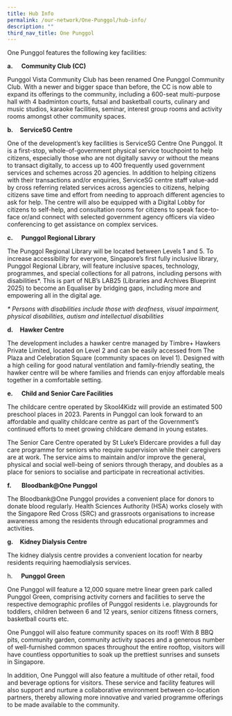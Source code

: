 ```yaml
---
title: Hub Info
permalink: /our-network/One-Punggol/hub-info/
description: ""
third_nav_title: One Punggol
---
```

One Punggol features the following key facilities:

**a.**     **Community Club (CC)**

Punggol Vista Community Club has been renamed One Punggol Community Club. With a newer and bigger space than before, the CC is now able to expand its offerings to the community, including a 600-seat multi-purpose hall with 4 badminton courts, futsal and basketball courts, culinary and music studios, karaoke facilities, seminar, interest group rooms and activity rooms amongst other community spaces.

**b.**    **ServiceSG Centre**

One of the development’s key facilities is ServiceSG Centre One Punggol. It is a first-stop, whole-of-government physical service touchpoint to help citizens, especially those who are not digitally savvy or without the means to transact digitally, to access up to 400 frequently used government services and schemes across 20 agencies. In addition to helping citizens with their transactions and/or enquiries, ServiceSG centre staff value-add by cross referring related services across agencies to citizens, helping citizens save time and effort from needing to approach different agencies to ask for help. The centre will also be equipped with a Digital Lobby for citizens to self-help, and consultation rooms for citizens to speak face-to-face or/and connect with selected government agency officers via video conferencing to get assistance on complex services.

**c.**     **Punggol Regional Library**

The Punggol Regional Library will be located between Levels 1 and 5. To increase accessibility for everyone, Singapore’s first fully inclusive library, Punggol Regional Library, will feature inclusive spaces, technology, programmes, and special collections for all patrons, including persons with disabilities\*. This is part of NLB’s LAB25 (Libraries and Archives Blueprint 2025) to become an Equaliser by bridging gaps, including more and empowering all in the digital age.

_\* Persons with disabilities include those with deafness, visual impairment, physical disabilities, autism and intellectual disabilities_

**d.**    **Hawker Centre**

The development includes a hawker centre managed by Timbre+ Hawkers Private Limited, located on Level 2 and can be easily accessed from The Plaza and Celebration Square (community spaces on level 1). Designed with a high ceiling for good natural ventilation and family-friendly seating, the hawker centre will be where families and friends can enjoy affordable meals together in a comfortable setting.

**e.**     **Child and Senior Care Facilities**

The childcare centre operated by Skool4Kidz will provide an estimated 500 preschool places in 2023. Parents in Punggol can look forward to an affordable and quality childcare centre as part of the Government’s continued efforts to meet growing childcare demand in young estates.

The Senior Care Centre operated by St Luke’s Eldercare provides a full day care programme for seniors who require supervision while their caregivers are at work. The service aims to maintain and/or improve the general, physical and social well-being of seniors through therapy, and doubles as a place for seniors to socialise and participate in recreational activities.

**f.**      **Bloodbank@One Punggol**

The Bloodbank@One Punggol provides a convenient place for donors to donate blood regularly. Health Sciences Authority (HSA) works closely with the Singapore Red Cross (SRC) and grassroots organisations to increase awareness among the residents through educational programmes and activities.

**g.**    **Kidney Dialysis Centre**

The kidney dialysis centre provides a convenient location for nearby residents requiring haemodialysis services.

h.     **Punggol Green**

One Punggol will feature a 12,000 square metre linear green park called Punggol Green, comprising activity corners and facilities to serve the respective demographic profiles of Punggol residents i.e. playgrounds for toddlers, children between 6 and 12 years, senior citizens fitness corners, basketball courts etc.

One Punggol will also feature community spaces on its roof! With 8 BBQ pits, community garden, community activity spaces and a generous number of well-furnished common spaces throughout the entire rooftop, visitors will have countless opportunities to soak up the prettiest sunrises and sunsets in Singapore.

In addition, One Punggol will also feature a multitude of other retail, food and beverage options for visitors. These service and facility features will also support and nurture a collaborative environment between co-location partners, thereby allowing more innovative and varied programme offerings to be made available to the community.

![]()